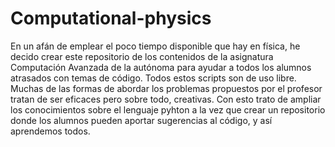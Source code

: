 # Computational-physics
En un afán de emplear el poco tiempo disponible que hay en física, he decido crear este repositorio de los contenidos de la asignatura Computación Avanzada de la autónoma para ayudar a todos los alumnos atrasados con temas de código. Todos estos scripts son de uso libre. Muchas de las formas de abordar los problemas propuestos por el profesor tratan de ser eficaces pero sobre todo, creativas. Con esto trato de ampliar los conocimientos sobre el lenguaje pyhton a la vez que crear un repositorio donde los alumnos pueden aportar sugerencias al código, y así aprendemos todos.
